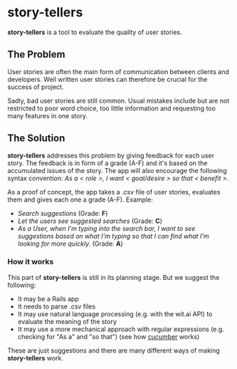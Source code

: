 story-tellers
=============

__story-tellers__ is a tool to evaluate the quality of user stories.

## The Problem
User stories are often the main form of communication between clients and developers. Well written user stories can therefore be crucial for the success of project.

Sadly, bad user stories are still common. Usual mistakes include but are not restricted to poor word choice, too little information and requesting too many features in one story.

## The Solution

__story-tellers__ addresses this problem by giving feedback for each user story. The feedback is in form of a grade (A-F) and it's based on the accumulated issues of the story. The app will also encourage the following syntax convention: _As a < role >, I want < goal/desire > so that < benefit >._

As a proof of concept, the app takes a .csv file of user stories, evaluates them and gives each one a grade (A-F).
Example:

+ _Search suggestions_ (Grade: __F__)
+ _Let the users see suggested searches_ (Grade: __C__)
+ _As a User, when I'm typing into the search bar, I want to see suggestions based on what I'm typing so that I can find what I'm looking for more quickly._ (Grade: __A__)

### How it works

This part of __story-tellers__ is still in its planning stage. But we suggest the following:

+ It may be a Rails app
+ It needs to parse .csv files
+ It may use natural language processing (e.g. with the wit.ai API) to evaluate the meaning of the story
+ It may use a more mechanical approach with regular expressions (e.g. checking for "As a" and "so that") (see how [cucumber][1] works)

These are just suggestions and there are many different ways of making __story-tellers__ work.


[1]: https://github.com/cucumber/cucumber-rails